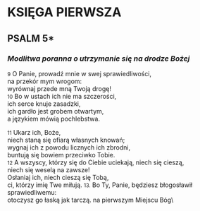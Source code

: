 # KSIĘGA PIERWSZA
## PSALM 5*
### *Modlitwa poranna o utrzymanie się na drodze Bożej*

<small>9</small> O Panie, prowadź mnie w swej sprawiedliwości, \
na przekór mym wrogom: \
wyrównaj przede mną Twoją drogę! \
<small>10</small> Bo w ustach ich nie ma szczerości, \
ich serce knuje zasadzki, \
ich gardło jest grobem otwartym,  
a językiem mówią pochlebstwa. 

<small>11</small> Ukarz ich, Boże, \
niech staną się ofiarą własnych knowań; \
wygnaj ich z powodu licznych ich zbrodni, \
buntują się bowiem przeciwko Tobie. \
<small>12</small> A wszyscy, którzy się do Ciebie uciekają, niech się cieszą, \
niech się weselą na zawsze! \
Osłaniaj ich, niech cieszą się Tobą, \
ci, którzy imię Twe miłują.
<small>13.</small> Bo Ty, Panie, będziesz błogosławił sprawiedliwemu:\
otoczysz go łaską jak tarczą.
na pierwszym Miejscu Bóg\